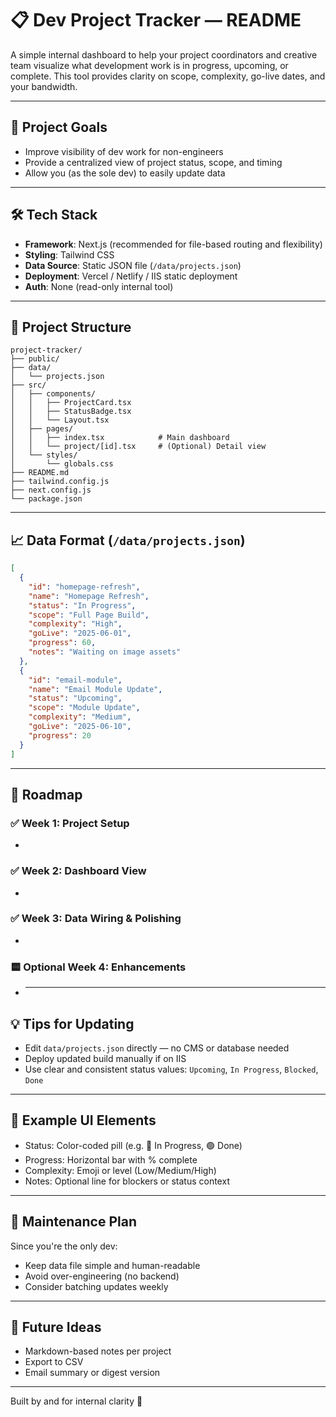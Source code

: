 # 📋 Dev Project Tracker — README

A simple internal dashboard to help your project coordinators and creative team visualize what development work is in progress, upcoming, or complete. This tool provides clarity on scope, complexity, go-live dates, and your bandwidth.

---

## 🚀 Project Goals

- Improve visibility of dev work for non-engineers
- Provide a centralized view of project status, scope, and timing
- Allow you (as the sole dev) to easily update data

---

## 🛠️ Tech Stack

- **Framework**: Next.js (recommended for file-based routing and flexibility)
- **Styling**: Tailwind CSS
- **Data Source**: Static JSON file (`/data/projects.json`)
- **Deployment**: Vercel / Netlify / IIS static deployment
- **Auth**: None (read-only internal tool)

---

## 📁 Project Structure

```
project-tracker/
├── public/
├── data/
│   └── projects.json
├── src/
│   ├── components/
│   │   ├── ProjectCard.tsx
│   │   ├── StatusBadge.tsx
│   │   └── Layout.tsx
│   ├── pages/
│   │   ├── index.tsx            # Main dashboard
│   │   └── project/[id].tsx     # (Optional) Detail view
│   └── styles/
│       └── globals.css
├── README.md
├── tailwind.config.js
├── next.config.js
└── package.json

```

---

## 📈 Data Format (`/data/projects.json`)

```json
[
  {
    "id": "homepage-refresh",
    "name": "Homepage Refresh",
    "status": "In Progress",
    "scope": "Full Page Build",
    "complexity": "High",
    "goLive": "2025-06-01",
    "progress": 60,
    "notes": "Waiting on image assets"
  },
  {
    "id": "email-module",
    "name": "Email Module Update",
    "status": "Upcoming",
    "scope": "Module Update",
    "complexity": "Medium",
    "goLive": "2025-06-10",
    "progress": 20
  }
]
```

---

## 🧭 Roadmap

### ✅ Week 1: Project Setup

-

### ✅ Week 2: Dashboard View

-

### ✅ Week 3: Data Wiring & Polishing

-

### 🟨 Optional Week 4: Enhancements

- ***

## 💡 Tips for Updating

- Edit `data/projects.json` directly — no CMS or database needed
- Deploy updated build manually if on IIS
- Use clear and consistent status values: `Upcoming`, `In Progress`, `Blocked`, `Done`

---

## 👀 Example UI Elements

- Status: Color-coded pill (e.g. 🔴 In Progress, 🟢 Done)
- Progress: Horizontal bar with % complete
- Complexity: Emoji or level (Low/Medium/High)
- Notes: Optional line for blockers or status context

---

## 🧼 Maintenance Plan

Since you're the only dev:

- Keep data file simple and human-readable
- Avoid over-engineering (no backend)
- Consider batching updates weekly

---

## 🧪 Future Ideas

- Markdown-based notes per project
- Export to CSV
- Email summary or digest version

---

Built by and for internal clarity 🙌
